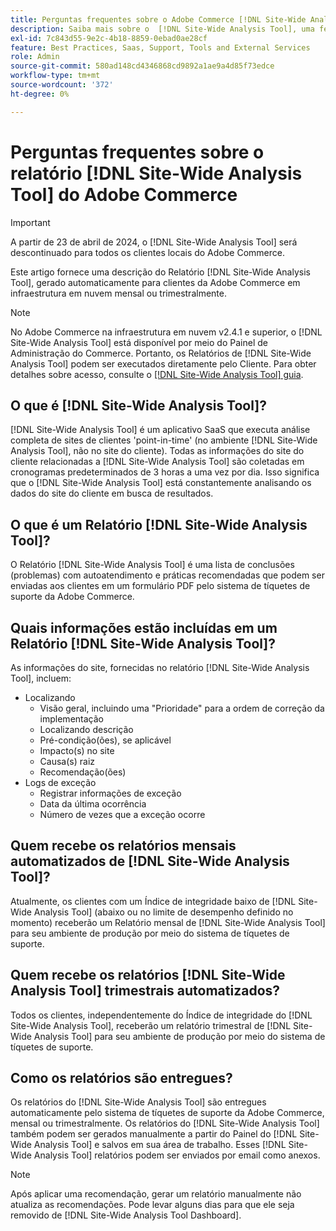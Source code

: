 ```yaml
---
title: Perguntas frequentes sobre o Adobe Commerce [!DNL Site-Wide Analysis Tool] Report
description: Saiba mais sobre o  [!DNL Site-Wide Analysis Tool], uma ferramenta de autoatendimento proativa e um repositório central que inclui insights e recomendações detalhados do sistema para garantir a segurança e a operação da sua instalação do Adobe Commerce.
exl-id: 7c843d55-9e2c-4b18-8859-0ebad0ae28cf
feature: Best Practices, Saas, Support, Tools and External Services
role: Admin
source-git-commit: 580ad148cd4346868cd9892a1ae9a4d85f73edce
workflow-type: tm+mt
source-wordcount: '372'
ht-degree: 0%

---
```


# Perguntas frequentes sobre o relatório [!DNL Site-Wide Analysis Tool] do Adobe Commerce

>[!IMPORTANT]
>
>A partir de 23 de abril de 2024, o [!DNL Site-Wide Analysis Tool] será descontinuado para todos os clientes locais do Adobe Commerce.

Este artigo fornece uma descrição do Relatório [!DNL Site-Wide Analysis Tool], gerado automaticamente para clientes da Adobe Commerce em infraestrutura em nuvem mensal ou trimestralmente.

>[!NOTE]
>
>No Adobe Commerce na infraestrutura em nuvem v2.4.1 e superior, o [!DNL Site-Wide Analysis Tool] está disponível por meio do Painel de Administração do Commerce. Portanto, os Relatórios de [!DNL Site-Wide Analysis Tool] podem ser executados diretamente pelo Cliente. Para obter detalhes sobre acesso, consulte o [[!DNL Site-Wide Analysis Tool] guia](https://experienceleague.adobe.com/docs/commerce-operations/tools/site-wide-analysis-tool/access.html?lang=pt-BR).

## O que é [!DNL Site-Wide Analysis Tool]?

[!DNL Site-Wide Analysis Tool] é um aplicativo SaaS que executa análise completa de sites de clientes &#39;point-in-time&#39; (no ambiente [!DNL Site-Wide Analysis Tool], não no site do cliente). Todas as informações do site do cliente relacionadas a [!DNL Site-Wide Analysis Tool] são coletadas em cronogramas predeterminados de 3 horas a uma vez por dia. Isso significa que o [!DNL Site-Wide Analysis Tool] está constantemente analisando os dados do site do cliente em busca de resultados.

## O que é um Relatório [!DNL Site-Wide Analysis Tool]?

O Relatório [!DNL Site-Wide Analysis Tool] é uma lista de conclusões (problemas) com autoatendimento e práticas recomendadas que podem ser enviadas aos clientes em um formulário PDF pelo sistema de tíquetes de suporte da Adobe Commerce.

## Quais informações estão incluídas em um Relatório [!DNL Site-Wide Analysis Tool]?

As informações do site, fornecidas no relatório [!DNL Site-Wide Analysis Tool], incluem:

* Localizando
   * Visão geral, incluindo uma &quot;Prioridade&quot; para a ordem de correção da implementação
   * Localizando descrição
   * Pré-condição(ões), se aplicável
   * Impacto(s) no site
   * Causa(s) raiz
   * Recomendação(ões)
* Logs de exceção
   * Registrar informações de exceção
   * Data da última ocorrência
   * Número de vezes que a exceção ocorre

## Quem recebe os relatórios mensais automatizados de [!DNL Site-Wide Analysis Tool]?

Atualmente, os clientes com um Índice de integridade baixo de [!DNL Site-Wide Analysis Tool] (abaixo ou no limite de desempenho definido no momento) receberão um Relatório mensal de [!DNL Site-Wide Analysis Tool] para seu ambiente de produção por meio do sistema de tíquetes de suporte.

## Quem recebe os relatórios [!DNL Site-Wide Analysis Tool] trimestrais automatizados?

Todos os clientes, independentemente do Índice de integridade do [!DNL Site-Wide Analysis Tool], receberão um relatório trimestral de [!DNL Site-Wide Analysis Tool] para seu ambiente de produção por meio do sistema de tíquetes de suporte.

## Como os relatórios são entregues?

Os relatórios do [!DNL Site-Wide Analysis Tool] são entregues automaticamente pelo sistema de tíquetes de suporte da Adobe Commerce, mensal ou trimestralmente. Os relatórios do [!DNL Site-Wide Analysis Tool] também podem ser gerados manualmente a partir do Painel do [!DNL Site-Wide Analysis Tool] e salvos em sua área de trabalho. Esses [!DNL Site-Wide Analysis Tool] relatórios podem ser enviados por email como anexos.

>[!NOTE]
>
>Após aplicar uma recomendação, gerar um relatório manualmente não atualiza as recomendações. Pode levar alguns dias para que ele seja removido de [!DNL Site-Wide Analysis Tool Dashboard].
